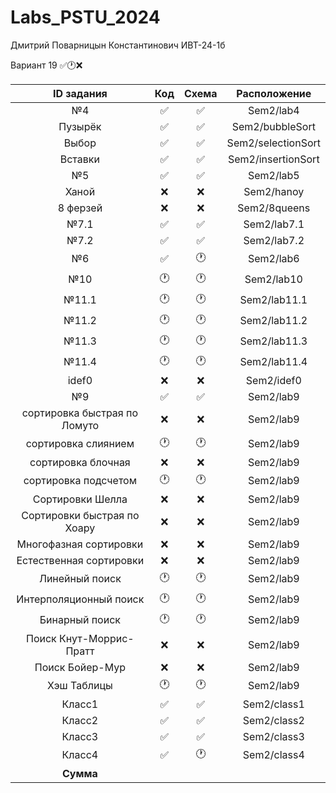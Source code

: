 # Labs_PSTU_2024

Дмитрий Поварницын Константинович ИВТ-24-1б

Вариант 19 ✅🕐❌

| ID задания | Код | Схема | Расположение |                                                 
| :----: | :----: | :----: | :----: |
| №4 | ✅ | ✅ | Sem2/lab4 |
| Пузырёк | ✅ | ✅ | Sem2/bubbleSort |
| Выбор | ✅ | ✅ | Sem2/selectionSort |
| Вставки | ✅ | ✅ | Sem2/insertionSort |
| №5 | ✅ | ✅ | Sem2/lab5 |
| Ханой | ❌ | ❌ | Sem2/hanoy |
| 8 ферзей | ❌ | ❌ | Sem2/8queens |
| №7.1 | ✅ | ✅ | Sem2/lab7.1 |
| №7.2 | ✅ | ✅ | Sem2/lab7.2 |
| №6 | ✅ | 🕐 | Sem2/lab6 |
| №10 | 🕐 | 🕐 | Sem2/lab10 |
| №11.1 | 🕐 | 🕐 | Sem2/lab11.1 |
| №11.2 | 🕐 | 🕐 | Sem2/lab11.2 |
| №11.3 | 🕐 | 🕐 | Sem2/lab11.3 |
| №11.4 | 🕐 | 🕐 | Sem2/lab11.4 |
| idef0 | ❌ | ❌ | Sem2/idef0 |
| №9 | ✅ | ✅ | Sem2/lab9 |
| сортировка быстрая по Ломуто | ❌ | ❌ | Sem2/lab9 |
| сортировка слиянием | 🕐 | 🕐 | Sem2/lab9 |
| сортировка блочная | ❌ | ❌ | Sem2/lab9 |
| сортировка подсчетом | 🕐 | 🕐 | Sem2/lab9 |
| Сортировки Шелла | ❌ | ❌ | Sem2/lab9 |
| Сортировки быстрая по Хоару | ❌ | ❌ | Sem2/lab9 |
| Многофазная сортировки | ❌ | ❌ | Sem2/lab9 |
| Естественная сортировки | ❌ | ❌ | Sem2/lab9 |
| Линейный поиск | 🕐 | 🕐 | Sem2/lab9 |
| Интерполяционный поиск | 🕐 | 🕐 | Sem2/lab9 |
| Бинарный поиск | 🕐 | 🕐 | Sem2/lab9 |
| Поиск Кнут-Моррис-Пратт | ❌ | ❌ | Sem2/lab9 |
| Поиск Бойер-Мур | ❌ | ❌ | Sem2/lab9 |
| Хэш Таблицы | 🕐 | 🕐 | Sem2/lab9 |
| Класс1 | ✅ | ✅ | Sem2/class1 |
| Класс2 | ✅ | ✅ | Sem2/class2 |
| Класс3 | ✅ | ✅ | Sem2/class3 |
| Класс4 | ✅ | 🕐 | Sem2/class4 |
| **Сумма** |  |  |  |


